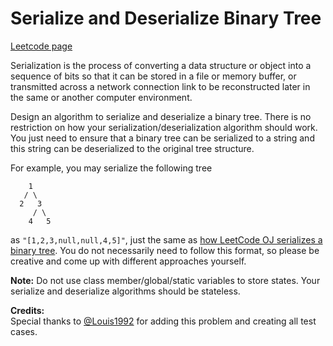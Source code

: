# Serialize and Deserialize Binary Tree
[Leetcode page](https://leetcode.com/problems/serialize-and-deserialize-binary-tree/description)

Serialization is the process of converting a data structure or object into a
sequence of bits so that it can be stored in a file or memory buffer, or
transmitted across a network connection link to be reconstructed later in the
same or another computer environment.

Design an algorithm to serialize and deserialize a binary tree. There is no
restriction on how your serialization/deserialization algorithm should work.
You just need to ensure that a binary tree can be serialized to a string and
this string can be deserialized to the original tree structure.

For example, you may serialize the following tree

    
    
        1
       / \
      2   3
         / \
        4   5
    

as `"[1,2,3,null,null,4,5]"`, just the same as [how LeetCode OJ serializes a
binary tree](https://leetcode.com/faq/#binary-tree). You do not necessarily
need to follow this format, so please be creative and come up with different
approaches yourself.



**Note:** Do not use class member/global/static variables to store states.
Your serialize and deserialize algorithms should be stateless.

**Credits:**  
Special thanks to [@Louis1992](https://leetcode.com/discuss/user/Louis1992)
for adding this problem and creating all test cases.

